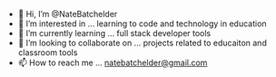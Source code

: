 - 👋 Hi, I’m @NateBatchelder
- 👀 I’m interested in ... learning to code and technology in education 
- 🌱 I’m currently learning ... full stack developer tools
- 💞️ I’m looking to collaborate on ... projects related to educaiton and classroom tools
- 📫 How to reach me ... natebatchelder@gmail.com

<!---
NateBatchelder/NateBatchelder is a ✨ special ✨ repository because its `README.md` (this file) appears on your GitHub profile.
You can click the Preview link to take a look at your changes.
--->
